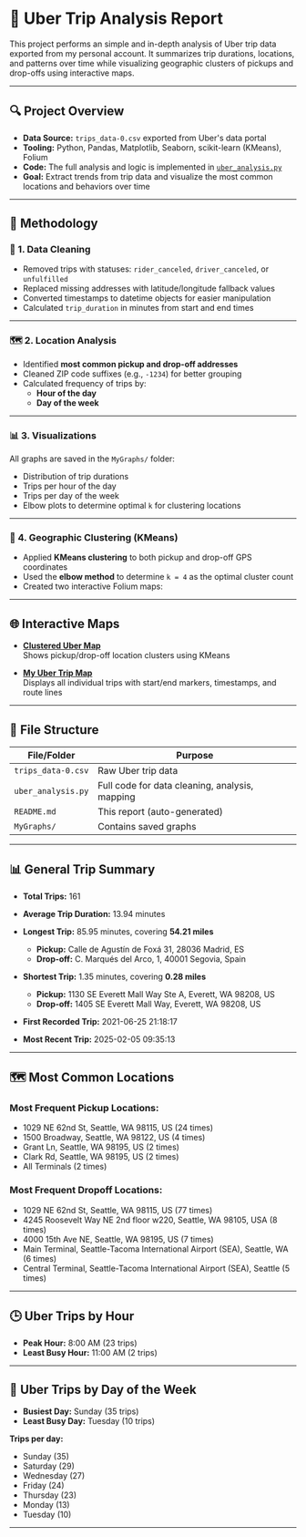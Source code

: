 # 🚖 Uber Trip Analysis Report

This project performs an simple and in-depth analysis of Uber trip data exported from my personal account. It summarizes trip durations, locations, and patterns over time while visualizing geographic clusters of pickups and drop-offs using interactive maps.

---

## 🔍 Project Overview

- **Data Source:** `trips_data-0.csv` exported from Uber's data portal
- **Tooling:** Python, Pandas, Matplotlib, Seaborn, scikit-learn (KMeans), Folium
- **Code:** The full analysis and logic is implemented in [`uber_analysis.py`](uber_analysis.py)
- **Goal:** Extract trends from trip data and visualize the most common locations and behaviors over time

---

## 🧠 Methodology

### 🧼 1. Data Cleaning
- Removed trips with statuses: `rider_canceled`, `driver_canceled`, or `unfulfilled`
- Replaced missing addresses with latitude/longitude fallback values
- Converted timestamps to datetime objects for easier manipulation
- Calculated `trip_duration` in minutes from start and end times

---

### 🗺️ 2. Location Analysis
- Identified **most common pickup and drop-off addresses**
- Cleaned ZIP code suffixes (e.g., `-1234`) for better grouping
- Calculated frequency of trips by:
  - **Hour of the day**
  - **Day of the week**

---

### 📊 3. Visualizations
All graphs are saved in the `MyGraphs/` folder:
- Distribution of trip durations
- Trips per hour of the day
- Trips per day of the week
- Elbow plots to determine optimal `k` for clustering locations

---

### 📍 4. Geographic Clustering (KMeans)
- Applied **KMeans clustering** to both pickup and drop-off GPS coordinates
- Used the **elbow method** to determine `k = 4` as the optimal cluster count
- Created two interactive Folium maps:

---

## 🌐 Interactive Maps

- **[Clustered Uber Map](https://paulgarces.github.io/MyUberData/uber_clusters_map.html)**  
  Shows pickup/drop-off location clusters using KMeans

- **[My Uber Trip Map](https://paulgarces.github.io/MyUberData/myubermap.html)**  
  Displays all individual trips with start/end markers, timestamps, and route lines

---

## 📁 File Structure

| File/Folder           | Purpose                                     |
|------------------------|---------------------------------------------|
| `trips_data-0.csv`     | Raw Uber trip data                         |
| `uber_analysis.py`     | Full code for data cleaning, analysis, mapping |
| `README.md`            | This report (auto-generated)               |
| `MyGraphs/`            | Contains saved graphs                      |

---

## 📊 General Trip Summary

- **Total Trips:** 161  
- **Average Trip Duration:** 13.94 minutes  
- **Longest Trip:** 85.95 minutes, covering **54.21 miles**  
  - **Pickup:** Calle de Agustín de Foxá 31, 28036 Madrid, ES  
  - **Drop-off:** C. Marqués del Arco, 1, 40001 Segovia, Spain  

- **Shortest Trip:** 1.35 minutes, covering **0.28 miles**  
  - **Pickup:** 1130 SE Everett Mall Way Ste A, Everett, WA 98208, US  
  - **Drop-off:** 1405 SE Everett Mall Way, Everett, WA 98208, US  

- **First Recorded Trip:** 2021-06-25 21:18:17  
- **Most Recent Trip:** 2025-02-05 09:35:13

---

## 🗺️ Most Common Locations

### Most Frequent Pickup Locations:
- 1029 NE 62nd St, Seattle, WA 98115, US (24 times)  
- 1500 Broadway, Seattle, WA 98122, US (4 times)  
- Grant Ln, Seattle, WA 98195, US (2 times)  
- Clark Rd, Seattle, WA 98195, US (2 times)  
- All Terminals (2 times)

### Most Frequent Dropoff Locations:
- 1029 NE 62nd St, Seattle, WA 98115, US (77 times)  
- 4245 Roosevelt Way NE 2nd floor w220, Seattle, WA 98105, USA (8 times)  
- 4000 15th Ave NE, Seattle, WA 98195, US (7 times)  
- Main Terminal, Seattle-Tacoma International Airport (SEA), Seattle, WA (6 times)  
- Central Terminal, Seattle-Tacoma International Airport (SEA), Seattle (5 times)

---

## 🕒 Uber Trips by Hour

- **Peak Hour:** 8:00 AM (23 trips)  
- **Least Busy Hour:** 11:00 AM (2 trips)

---

## 📅 Uber Trips by Day of the Week

- **Busiest Day:** Sunday (35 trips)  
- **Least Busy Day:** Tuesday (10 trips)

**Trips per day:**
- Sunday (35)
- Saturday (29)
- Wednesday (27)
- Friday (24)
- Thursday (23)
- Monday (13)
- Tuesday (10)

---